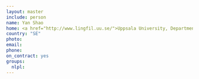 ```yaml
---
layout: master
include: person
name: Yan Shao
home: <a href="http://www.lingfil.uu.se/">Uppsala University, Department of Linguistics and Philology</a>
country: "SE"
photo:
email:
phone:
on_contract: yes
groups:
  nlpl:
---
```

